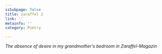 ```yaml
---
isSubpage: false
title: zaraffel 2
link: ''
metainfo: ''
category: Poetry

---
```

_The absence of desire in my grandmother's bedroom in Zaraffel-Magazin_